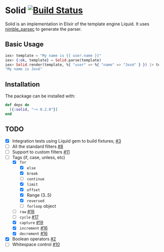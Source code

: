 # Solid [![Build Status](https://travis-ci.org/edgurgel/solid.svg?branch=master)](https://travis-ci.org/edgurgel/solid)

Solid is an implementation in Elixir of the template engine Liquid. It uses [nimble_parsec](https://github.com/plataformatec/nimble_parsec) to generate the parser.

## Basic Usage

```elixir
iex> template = "My name is {{ user.name }}"
iex> {:ok, template} = Solid.parse(template)
iex> Solid.render(template, %{ "user" => %{ "name" => "José" } }) |> to_string
"My name is José"
```

## Installation

The package can be installed with:

```elixir
def deps do
  [{:solid, "~> 0.2.0"}]
end
```


## TODO

* [x] Integration tests using Liquid gem to build fixtures; [#3](https://github.com/edgurgel/solid/pull/3)
* [ ] All the standard filters [#8](https://github.com/edgurgel/solid/issues/8)
* [ ] Support to custom filters [#11](https://github.com/edgurgel/solid/issues/11)
* [ ] Tags (if, case, unless, etc)
  - [x] `for`
    - [x] `else`
    - [x] `break`
    - [ ] `continue`
    - [x] `limit`
    - [x] `offset`
    - [x] Range (3..5)
    - [x] `reversed`
    - [ ] `forloop` object
  - [ ] `raw` [#18](https://github.com/edgurgel/solid/issues/18)
  - [ ] `cycle` [#17](https://github.com/edgurgel/solid/issues/17)
  - [x] `capture` [#19](https://github.com/edgurgel/solid/issues/19)
  - [x] `increment` [#16](https://github.com/edgurgel/solid/issues/16)
  - [x] `decrement` [#16](https://github.com/edgurgel/solid/issues/16)
* [x] Boolean operators [#2](https://github.com/edgurgel/solid/pull/2)
* [ ] Whitespace control [#10](https://github.com/edgurgel/solid/issues/10)
